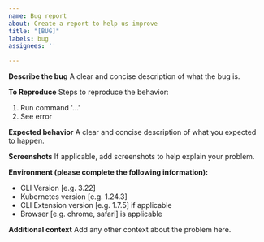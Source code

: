 ```yaml
---
name: Bug report
about: Create a report to help us improve
title: "[BUG]"
labels: bug
assignees: ''

---
```


**Describe the bug**
A clear and concise description of what the bug is.

**To Reproduce**
Steps to reproduce the behavior:
1. Run command '...'
2. See error

**Expected behavior**
A clear and concise description of what you expected to happen.

**Screenshots**
If applicable, add screenshots to help explain your problem.

**Environment (please complete the following information):**
 -  CLI Version [e.g. 3.22]
 - Kubernetes version [e.g. 1.24.3]
 - CLI Extension version [e.g. 1.7.5] if applicable
 - Browser [e.g. chrome, safari] is applicable


**Additional context**
Add any other context about the problem here.
